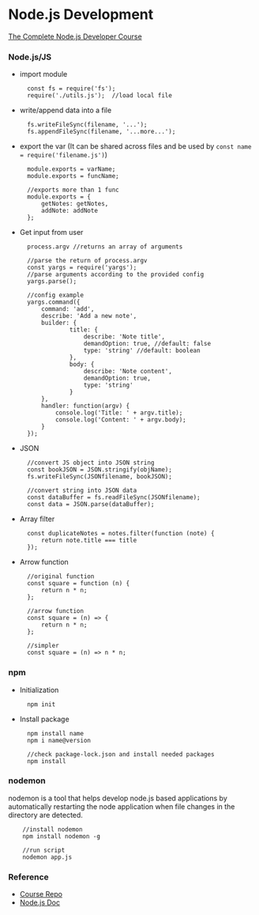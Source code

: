 # Node.js Development

[The Complete Node.js Developer Course](https://www.udemy.com/course/the-complete-nodejs-developer-course-2/)

### Node.js/JS
* import module
    
        const fs = require('fs');
        require('./utils.js');  //load local file

* write/append data into a file
    
        fs.writeFileSync(filename, '...');
        fs.appendFileSync(filename, '...more...');

* export the var (It can be shared across files and be used by `const name = require('filename.js')`)
    
        module.exports = varName;
        module.exports = funcName;

        //exports more than 1 func
        module.exports = {
            getNotes: getNotes,
            addNote: addNote
        };

* Get input from user

        process.argv //returns an array of arguments

        //parse the return of process.argv
        const yargs = require('yargs');
        //parse arguments according to the provided config
        yargs.parse();

        //config example
        yargs.command({
            command: 'add',
            describe: 'Add a new note',
            builder: {
                    title: {
                        describe: 'Note title',
                        demandOption: true, //default: false
                        type: 'string' //default: boolean
                    },
                    body: {
                        describe: 'Note content',
                        demandOption: true,
                        type: 'string'
                    }
            },
            handler: function(argv) {
                console.log('Title: ' + argv.title);
                console.log('Content: ' + argv.body);
            }
        });

* JSON

        //convert JS object into JSON string
        const bookJSON = JSON.stringify(objName);
        fs.writeFileSync(JSONfilename, bookJSON);

        //convert string into JSON data
        const dataBuffer = fs.readFileSync(JSONfilename);
        const data = JSON.parse(dataBuffer);

* Array filter
    
        const duplicateNotes = notes.filter(function (note) {
            return note.title === title
        });

* Arrow function

        //original function
        const square = function (n) {
            return n * n;
        };

        //arrow function
        const square = (n) => {
            return n * n;
        };

        //simpler
        const square = (n) => n * n;

### npm
* Initialization

        npm init

* Install package

        npm install name
        npm i name@version

        //check package-lock.json and install needed packages
        npm install

### nodemon
nodemon is a tool that helps develop node.js based applications by automatically restarting the node application when file changes in the directory are detected.

        //install nodemon
        npm install nodemon -g

        //run script
        nodemon app.js

### Reference
* [Course Repo](https://links.mead.io/nodecourse)
* [Node.js Doc](https://nodejs.org)
